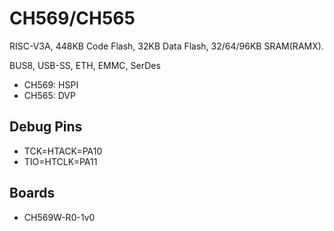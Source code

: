 # CH569/CH565

RISC-V3A, 448KB Code Flash, 32KB Data Flash, 32/64/96KB SRAM(RAMX).

BUS8, USB-SS, ETH, EMMC, SerDes

- CH569: HSPI
- CH565: DVP

## Debug Pins

- TCK=HTACK=PA10
- TIO=HTCLK=PA11

## Boards

- CH569W-R0-1v0
